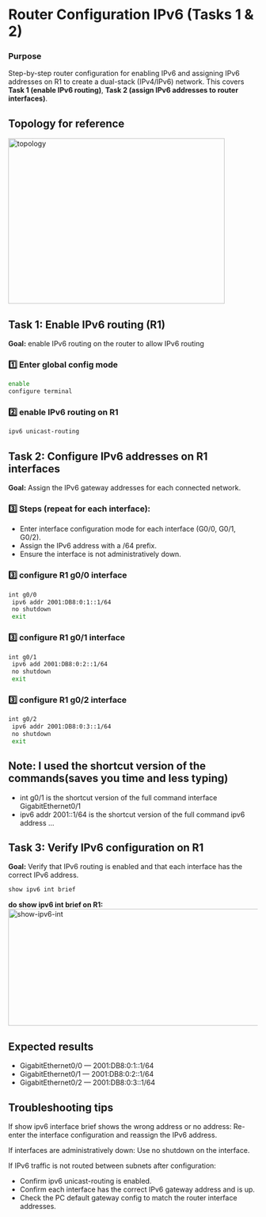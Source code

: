 # Router Configuration IPv6 (Tasks 1 & 2)

### Purpose
Step-by-step router configuration for enabling IPv6 and assigning IPv6 addresses on R1 to create a dual-stack (IPv4/IPv6) network. This covers **Task 1 (enable IPv6 routing)**, **Task 2 (assign IPv6 addresses to router interfaces)**.

## Topology for reference
<img width="437" height="334" alt="topology" src="https://github.com/user-attachments/assets/375fad54-2066-4fd5-aabe-d542a4d330a0" />

## Task 1: Enable IPv6 routing (R1)
**Goal:** enable IPv6 routing on the router to allow IPv6 routing

### 1️⃣ Enter global config mode
```bash
enable
configure terminal
```

### 2️⃣ enable IPv6 routing on R1
```bash
ipv6 unicast-routing
```

## Task 2: Configure IPv6 addresses on R1 interfaces
**Goal:** Assign the IPv6 gateway addresses for each connected network.

### 3️⃣ Steps (repeat for each interface):
- Enter interface configuration mode for each interface (G0/0, G0/1, G0/2).
- Assign the IPv6 address with a /64 prefix.
- Ensure the interface is not administratively down.

### 3️⃣ configure R1 g0/0 interface
```bash
int g0/0
 ipv6 addr 2001:DB8:0:1::1/64
 no shutdown
 exit
```

### 3️⃣ configure R1 g0/1 interface

```bash
int g0/1
 ipv6 add 2001:DB8:0:2::1/64
 no shutdown
 exit
```

### 3️⃣ configure R1 g0/2 interface

```bash
int g0/2
 ipv6 addr 2001:DB8:0:3::1/64
 no shutdown
 exit
```

## Note: I used the shortcut version of the commands(saves you time and less typing)
- int g0/1 is the shortcut version of the full command interface GigabitEthernet0/1
- ipv6 addr 2001::1/64 is the shortcut version of the full command ipv6 address ...

## Task 3: Verify IPv6 configuration on R1
**Goal:** Verify that IPv6 routing is enabled and that each interface has the correct IPv6 address.

```bash
show ipv6 int brief
```

**do show ipv6 int brief on R1:**
<img width="643" height="236" alt="show-ipv6-int" src="https://github.com/user-attachments/assets/438bef22-8afa-4157-8f5e-455ebe3452fb" />

## Expected results
- GigabitEthernet0/0 — 2001:DB8:0:1::1/64
- GigabitEthernet0/1 — 2001:DB8:0:2::1/64
- GigabitEthernet0/2 — 2001:DB8:0:3::1/64

## Troubleshooting tips


If show ipv6 interface brief shows the wrong address or no address: Re-enter the interface configuration and reassign the IPv6 address.


If interfaces are administratively down: Use no shutdown on the interface.


If IPv6 traffic is not routed between subnets after configuration:

- Confirm ipv6 unicast-routing is enabled.
- Confirm each interface has the correct IPv6 gateway address and is up.
- Check the PC default gateway config to match the router interface addresses.
